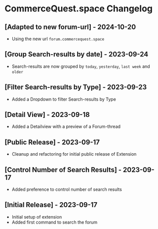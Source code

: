 # CommerceQuest.space Changelog

## [Adapted to new forum-url] - 2024-10-20
- Using the new url `forum.commercequest.space`

## [Group Search-results by date] - 2023-09-24
- Search-results are now grouped by `today`, `yesterday`, `last week` and `older`

## [Filter Search-results by Type] - 2023-09-23
- Added a Dropdown to filter Search-results by Type  

## [Detail View] - 2023-09-18
- Added a Detailview with a preview of a Forum-thread

## [Public Release] - 2023-09-17
- Cleanup and refactoring for initial public release of Extension

## [Control Number of Search Results] - 2023-09-17
- Added preference to control number of search results

## [Initial Release] - 2023-09-17
- Initial setup of extension
- Added first command to search the forum

